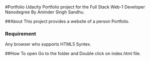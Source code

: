 #Portfolio
Udacity Portfolio project for the Full Stack Web-1 Developer Nanodegree
By Aminder Singh Sandhu.

##About
This project provides a website of a person Portfolio.

### Requirement
Any browser who supports HTML5 Syntex.

##How To open
Go to the folder and Double click on index.html file.

